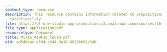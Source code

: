 ```yaml
---
content_type: resource
description: This resource contains information related to propositional logic and
  satisfiability.
file: https://ol-ocw-studio-app-production.s3.amazonaws.com/courses/16-410-principles-of-autonomy-and-decision-making-fall-2010/ad54beace534a2449a104822bb01c54b_MIT16_410F10_lec10.pdf
file_type: application/pdf
resourcetype: Document
title: MIT16_410F10_lec10.pdf
uid: ad54beac-e534-a244-9a10-4822bb01c54b
---
```


